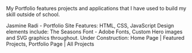My Portfolio features projects and applications that I have used to build my skill outside of school. 

Jasmine Radi - Portfolio Site
Features: HTML, CSS, JavaScript
Design elements include: The Seasons Font - Adobe Fonts, Custom Hero images and SVG graphics throughout.
Under Construction: Home Page | Featured Projects, Portfolio Page | All Projects


